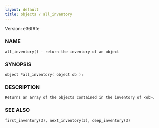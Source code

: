 ```yaml
---
layout: default
title: objects / all_inventory
---
```


Version: e36f9fe




### NAME
    all_inventory() - return the inventory of an object


### SYNOPSIS
    object *all_inventory( object ob );


### DESCRIPTION
    Returns an array of the objects contained in the inventory of <ob>.


### SEE ALSO
    first_inventory(3), next_inventory(3), deep_inventory(3)



